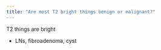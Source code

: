 ```yaml
---
title: "Are most T2 bright things benign or malignant?"
---
```

T2 things are bright
- LNs, fibroadenoma, cyst

